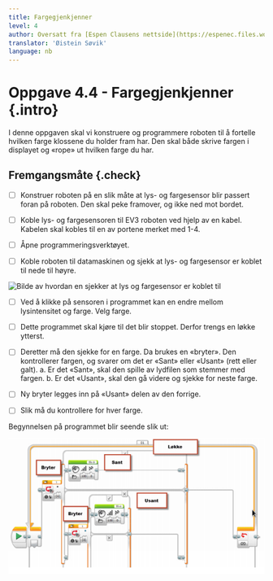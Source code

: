 ```yaml
---
title: Fargegjenkjenner
level: 4
author: Oversatt fra [Espen Clausens nettside](https://espenec.files.wordpress.com/2015/09/lego-mindstorms-del-4-4.pdf)
translator: 'Øistein Søvik'
language: nb
---
```


# Oppgave 4.4 - Fargegjenkjenner {.intro}

I denne oppgaven skal vi konstruere og programmere roboten til å fortelle
hvilken farge klossene du holder fram har. Den skal både skrive fargen i
displayet og «rope» ut hvilken farge du har.

## Fremgangsmåte {.check}

- [ ] Konstruer roboten på en slik måte at lys- og fargesensor blir passert
      foran på roboten. Den skal peke framover, og ikke ned mot bordet.

- [ ] Koble lys- og fargesensoren til EV3 roboten ved hjelp av en kabel. Kabelen
      skal kobles til en av portene merket med 1-4.

- [ ] Åpne programmeringsverktøyet.
      
- [ ] Koble roboten til datamaskinen og sjekk at lys- og fargesensor er koblet
      til nede til høyre.
      
![Bilde av hvordan en sjekker at lys og fargesensor er koblet
til](../lys_1lysintensitet/lego_mindstorms_lysintensitet_2.png)


- [ ] Ved å klikke på sensoren i programmet kan en endre mellom lysintensitet og
      farge. Velg farge.

- [ ] Dette programmet skal kjøre til det blir stoppet. Derfor trengs en løkke
      ytterst.
      
- [ ] Deretter må den sjekke for en farge. Da brukes en «bryter». Den
      kontrollerer fargen, og svarer om det er «Sant» eller «Usant» (rett eller
      galt). a. Er det «Sant», skal den spille av lydfilen som stemmer med
      fargen. b. Er det «Usant», skal den gå videre og sjekke for neste farge.

- [ ] Ny bryter legges inn på «Usant» delen av den forrige.
      
- [ ] Slik må du kontrollere for hver farge. 

Begynnelsen på programmet blir seende slik ut:

![Bilde av et ferdig program](lego_mindstorms_fargegjenkjenner_2.png)

